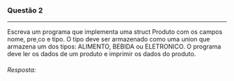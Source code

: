 ### Questão 2
---
Escreva um programa que implementa uma struct Produto com os campos nome, pre¸co e tipo. O
tipo deve ser armazenado como uma union que armazena um dos tipos: ALIMENTO, BEBIDA ou
ELETRONICO. O programa deve ler os dados de um produto e imprimir os dados do produto.

###### *Resposta:* 